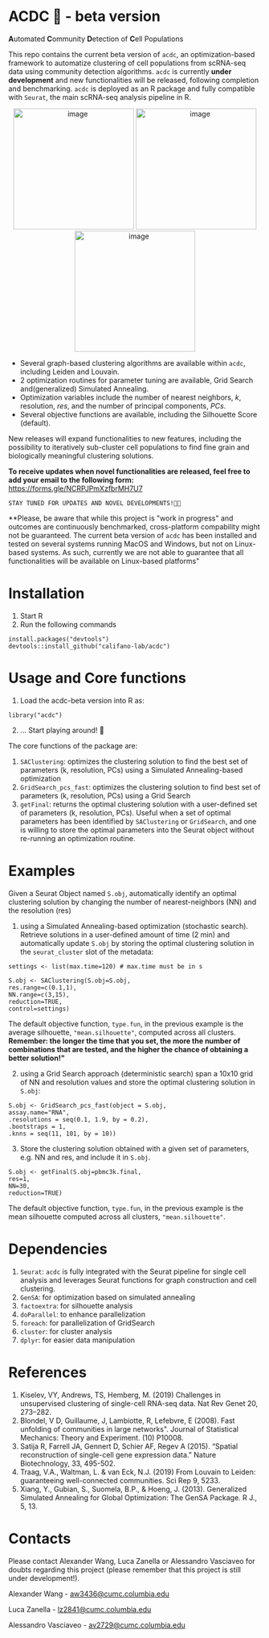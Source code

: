 # ACDC 🤘 - beta version 

**A**utomated **C**ommunity **D**etection of **C**ell Populations

This repo contains the current beta version of ```acdc```, an optimization-based framework to automatize clustering of cell populations from scRNA-seq data using community detection algorithms. 
```acdc``` is currently **under development** and new functionalities will be released, following completion and benchmarking. 
```acdc``` is deployed as an R package and fully compatible with ```Seurat```, the main scRNA-seq analysis pipeline in R.

<div align="center">
  <img width="240" alt="image" src="https://github.com/califano-lab/acdc-beta/assets/92543296/09feabaf-d868-48d7-b830-933210db6005">
  <img width="240" alt="image" src="https://github.com/califano-lab/acdc-beta/assets/92543296/28952fc8-841e-4d3a-80bd-d1a3a92c5a07"> 
  <img width="240" alt="image" src="https://github.com/califano-lab/acdc-beta/assets/92543296/41678fd3-c583-4b7b-939e-dbd443d44c97">
</div>

- Several graph-based clustering algorithms are available within ```acdc```, including Leiden and Louvain. 
- 2 optimization routines for parameter tuning are available, Grid Search and(generalized) Simulated Annealing.
- Optimization variables include the number of nearest neighbors, *k*, resolution, *res*, and the number of principal components, *PCs*.
- Several objective functions are available, including the Silhouette Score (default).


New releases will expand functionalities to new features, including the possibility to iteratively sub-cluster cell populations to find fine grain and biologically meaningful clustering solutions.

**To receive updates when novel functionalities are released, feel free to add your email to the following form:** https://forms.gle/NCRPJPmXzfbrMH7U7

``` 
STAY TUNED FOR UPDATES AND NOVEL DEVELOPMENTS!🤘🏾
```

**Please, be aware that while this project is "work in progress" and outcomes are continuously benchmarked, cross-platform compability might not be guaranteed. The current beta version of `acdc` has been installed and tested on several systems running MacOS and Windows, but not on Linux-based systems. As such, currently we are not able to guarantee that all functionalities will be available on Linux-based platforms"


# Installation 
1. Start R
2. Run the following commands
```
install.packages("devtools")
devtools::install_github("califano-lab/acdc")
```


# Usage and Core functions
1. Load the acdc-beta version into R as:
```
library("acdc")
```

2. ... Start playing around! 🎸


The core functions of the package are:
1. `SAClustering`: optimizes the clustering solution to find the best set of parameters (k, resolution, PCs) using a Simulated Annealing-based optimization 
2. `GridSearch_pcs_fast`: optimizes the clustering solution to find best set of parameters (k, resolution, PCs) using a Grid Search 
3. `getFinal`: returns the optimal clustering solution with a user-defined set of parameters (k, resolution, PCs). Useful when a set of optimal parameters has been identified by `SAClustering` or `GridSearch`, and one is willing to store the optimal parameters into the Seurat object without re-running an optimization routine.


# Examples

Given a Seurat Object named `S.obj`, automatically identify an optimal clustering solution by changing the number of nearest-neighbors (NN) and the resolution (res)

1. using a Simulated Annealing-based optimization (stochastic search). Retrieve solutions in a user-defined amount of time (2 min) and automatically update `S.obj` by storing the optimal clustering solution in the `seurat_cluster` slot of the metadata: 
```
settings <- list(max.time=120) # max.time must be in s

S.obj <- SAClustering(S.obj=S.obj,
res.range=c(0.1,1),
NN.range=c(3,15),
reduction=TRUE,
control=settings)
```
The default objective function, `type.fun`, in the previous example is the average silhouette, `"mean.silhouette"`, computed across all clusters.
**Remember: the longer the time that you set, the more the number of combinations that are tested, and the higher the chance of obtaining a better solution!"**

2. using a Grid Search approach (deterministic search) span a 10x10 grid of NN and resolution values and store the optimal clustering solution in `S.obj`:
```
S.obj <- GridSearch_pcs_fast(object = S.obj,
assay.name="RNA",
.resolutions = seq(0.1, 1.9, by = 0.2),
.bootstraps = 1,
.knns = seq(11, 101, by = 10))
```
3. Store the clustering solution obtained with a given set of parameters, e.g. NN and res, and include it in `S.obj`.
```
S.obj <- getFinal(S.obj=pbmc3k.final,
res=1,
NN=30,
reduction=TRUE)
```
The default objective function, `type.fun`, in the previous example is the mean silhouette computed across all clusters, `"mean.silhouette"`.


# Dependencies
1. `Seurat`: `acdc` is fully integrated with the Seurat pipeline for single cell analysis and leverages Seurat functions for graph construction and cell clustering. 
2. `GenSA`: for optimization based on simulated annealing
3. `factoextra`: for silhouette analysis
4. `doParallel`: to enhance parallelization
5. `foreach`: for parallelization of GridSearch
6. `cluster`: for cluster analysis
7. `dplyr`: for easier data manipulation




# References
1. Kiselev, VY, Andrews, TS, Hemberg, M. (2019) Challenges in unsupervised clustering of single-cell RNA-seq data. Nat Rev Genet 20, 273–282.
2. Blondel, V D, Guillaume, J, Lambiotte, R, Lefebvre, E (2008). Fast unfolding of communities in large networks". Journal of Statistical Mechanics: Theory and Experiment. (10) P10008.
3. Satija R, Farrell JA, Gennert D, Schier AF, Regev A (2015). “Spatial reconstruction of single-cell gene expression data.” Nature Biotechnology, 33, 495-502. 
4. Traag, V.A., Waltman, L. & van Eck, N.J. (2019) From Louvain to Leiden: guaranteeing well-connected communities. Sci Rep 9, 5233. 
5. Xiang, Y., Gubian, S., Suomela, B.P., & Hoeng, J. (2013). Generalized Simulated Annealing for Global Optimization: The GenSA Package. R J., 5, 13.


# Contacts

Please contact Alexander Wang, Luca Zanella or Alessandro Vasciaveo for doubts regarding this project (please remember that this project is still under development!).  

Alexander Wang - aw3436@cumc.columbia.edu  

Luca Zanella - lz2841@cumc.columbia.edu  

Alessandro Vasciaveo - av2729@cumc.columbia.edu  

